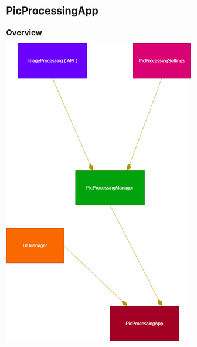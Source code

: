 # PicProcessingApp

## Overview

<img src="https://github.com/LakhderAmine99/ComputerVisionApp/blob/main/diagram.png">
